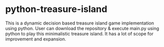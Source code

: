 # python-treasure-island
This is a dynamic decision based treasure island game implementation using python.
User can download the repository & execute main.py using python to play this minimalistic treasure island.
It has a lot of scope for improvement and expansion.
